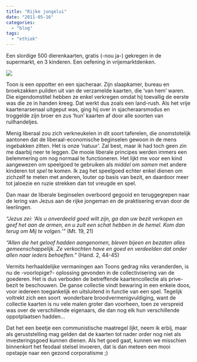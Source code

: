 ```yaml
---
title: "Rijke jongelui"
date: "2011-05-16"
categories: 
  - "blog"
tags: 
  - "ethiek"
---
```


Een slordige 500 dierenkaarten, gratis (-nou ja-) gekregen in de supermarkt, en 3 kinderen. Een oefening in vrijemarktdenken. 

![](images/delhaize-wwf-kaarten-alle-nummers-die-je-wenst.jpg)

Toon is een oppotter en een sjacheraar. Zijn slaapkamer, bureau en broekzakken puilden uit van de verzamelde kaarten, die ‘van hem’ waren. Die eigendomstitel hebben ze enkel verkregen omdat hij toevallig de eerste was die ze in handen kreeg. Dat werkt dus zoals een land-rush. Als het vrije kaartenarsenaal uitgeput was, ging hij over in sjacheraarsmodus en troggelde zijn broer en zus ‘hun’ kaarten af door alle soorten van ruilhandeljes.

Menig liberaal zou zich verkneukelen in dit soort taferelen, die onomstotelijk aantonen dat de liberaal-economische beginselen gewoon in de mens ingebakken zitten. Het is onze ‘natuur’. Zal best, maar ik had toch geen zin me daarbij neer te leggen. De mooie liberale principes werden immers een belemmering om nog normaal te functioneren. Het lijkt me voor een kind aangewezen om speelgoed te gebruiken als _middel_ om _samen_ met andere kinderen tot _spel_ te komen. Ik zag het speelgoed echter enkel dienen om zichzelf te meten met anderen, louter op basis van bezit, en daardoor meer tot jaloezie en ruzie strekken dan tot vreugde en spel.

Dan maar de liberale beginselen overboord gegooid en teruggegrepen naar de lering van Jezus aan de rijke jongeman en de praktisering ervan door de leerlingen.

_“Jezus zei: ‘Als u onverdeeld goed wilt zijn, ga dan uw bezit verkopen en geef het aan de armen, en u zult een schat hebben in de hemel. Kom dan terug om Mij te volgen.’”_ (Mt. 19, 21)

_“Allen die het geloof hadden aangenomen, bleven bijeen en bezaten alles gemeenschappelijk. Ze verkochten have en goed en verdeelden dat onder allen naar ieders behoeften.”_ (Hand. 2, 44-45)

Vermits herhaaldelijke vermaningen aan Toons gedrag niks veranderden, is nu de -voorlopige?- oplossing gevonden in de collectivisering van de goederen. Het is dus verboden de betreffende kaartencollectie als prive-bezit te beschouwen. De ganse collectie vindt bewaring in een enkele doos, voor iedereen toegankelijk en uitsluitend in functie van een spel. Tegelijk voltrekt zich een soort  wonderbare broodvermenigvuldiging, want de collectie kaarten is nu vele malen groter dan voorheen, toen ze verspreid was over de verschillende eigenaars, die dan nog elk hun verschillende oppotplaatsen hadden...

Dat het een beetje een communistische maatregel lijkt, neem ik erbij, maar als geruststelling mag gelden dat de kaarten tot nader order nog niet als investeringsgoed kunnen dienen. Als het goed gaat, kunnen we misschien binnenkort het feodaal stelsel invoeren, dat is dan meteen een mooi opstapje naar een gezond corporatisme ;)
